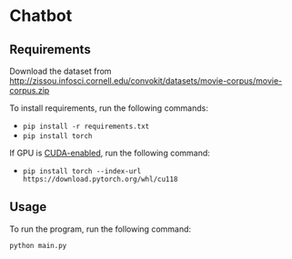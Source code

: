# Chatbot

## Requirements

Download the dataset from http://zissou.infosci.cornell.edu/convokit/datasets/movie-corpus/movie-corpus.zip

To install requirements, run the following commands:

- `pip install -r requirements.txt`
- `pip install torch`

If GPU is [CUDA-enabled](https://developer.nvidia.com/cuda-gpus), run the following command:

- `pip install torch --index-url https://download.pytorch.org/whl/cu118`

## Usage

To run the program, run the following command:

`python main.py`
